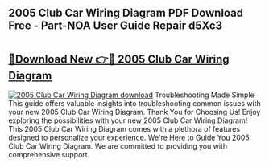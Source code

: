 ## 2005 Club Car Wiring Diagram PDF Download Free - Part-NOA User Guide Repair d5Xc3

# <h2><a href="http://dfqzod0.blite.top/?on=2005+Club+Car+Wiring+Diagram">🔗Download New 👉🔴 2005 Club Car Wiring Diagram</a></h2>

[![2005 Club Car Wiring Diagram download](https://i.imgur.com/lujVjoI.png)](http://dfqzod0.blite.top/?on=2005+Club+Car+Wiring+Diagram)
Troubleshooting Made Simple This guide offers valuable insights into troubleshooting common issues with your new 2005 Club Car Wiring Diagram. Thank You for Choosing Us! Enjoy exploring the possibilities with your new 2005 Club Car Wiring Diagram! This 2005 Club Car Wiring Diagram comes with a plethora of features designed to personalize your experience. We're Here to Guide You 2005 Club Car Wiring Diagram. We are committed to providing you with comprehensive support.

